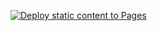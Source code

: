 [![Deploy static content to Pages](https://github.com/fellerrr/react_aston/actions/workflows/deploy.yml/badge.svg?branch=main&event=push)](https://github.com/fellerrr/react_aston/actions/workflows/deploy.yml)